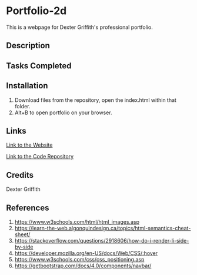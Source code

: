 # Portfolio-2d

This is a webpage for Dexter Griffith's professional portfolio.

## Description



## Tasks Completed



## Installation 

1. Download files from the repository, open the index.html within that folder. 
2. Alt+B to open portfolio on your browser. 

## Links 

[Link to the Website](https://dexterlgriffith.github.io/Homework-2/)

[Link to the Code Repository](https://github.com/DexterLGriffith/Homework-2)

## Credits 

Dexter Griffith

## References 

1. https://www.w3schools.com/html/html_images.asp
2. https://learn-the-web.algonquindesign.ca/topics/html-semantics-cheat-sheet/
3. https://stackoverflow.com/questions/2918606/how-do-i-render-li-side-by-side
4. https://developer.mozilla.org/en-US/docs/Web/CSS/:hover
5. https://www.w3schools.com/css/css_positioning.asp
6. https://getbootstrap.com/docs/4.0/components/navbar/
